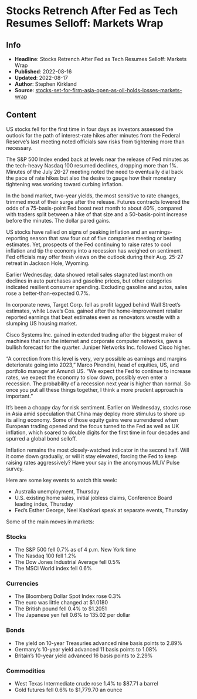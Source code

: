 # Stocks Retrench After Fed as Tech Resumes Selloff: Markets Wrap

## Info

*   **Headline**: Stocks Retrench After Fed as Tech Resumes Selloff: Markets Wrap
*   **Published**: 2022-08-16
*   **Updated**: 2022-08-17
*   **Author**: Stephen Kirkland
*   **Source**: [stocks-set-for-firm-asia-open-as-oil-holds-losses-markets-wrap](https://www.bloomberg.com/news/articles/2022-08-16/stocks-set-for-firm-asia-open-as-oil-holds-losses-markets-wrap)
## Content




US stocks fell for the first time in four days as investors assessed the outlook for the path of interest-rate hikes after minutes from the Federal Reserve’s last meeting noted officials saw risks from tightening more than necessary.

The S&P 500 Index ended back at levels near the release of Fed minutes as the tech-heavy Nasdaq 100 resumed declines, dropping more than 1%. Minutes of the July 26-27 meeting noted the need to eventually dial back the pace of rate hikes but also the desire to gauge how their monetary tightening was working toward curbing inflation.

In the bond market, two-year yields, the most sensitive to rate changes, trimmed most of their surge after the release. Futures contracts lowered the odds of a 75-basis-point Fed boost next month to about 40%, compared with traders split between a hike of that size and a 50-basis-point increase before the minutes. The dollar pared gains.

US stocks have rallied on signs of peaking inflation and an earnings-reporting season that saw four out of five companies meeting or beating estimates. Yet, prospects of the Fed continuing to raise rates to cool inflation and tip the economy into a recession has weighed on sentiment. Fed officials may offer fresh views on the outlook during their Aug. 25-27 retreat in Jackson Hole, Wyoming.

Earlier Wednesday, data showed retail sales stagnated last month on declines in auto purchases and gasoline prices, but other categories indicated resilient consumer spending. Excluding gasoline and autos, sales rose a better-than-expected 0.7%.

In corporate news, Target Corp. fell as profit lagged behind Wall Street’s estimates, while Lowe’s Cos. gained after the home-improvement retailer reported earnings that beat estimates even as renovators wrestle with a slumping US housing market.

Cisco Systems Inc. gained in extended trading after the biggest maker of machines that run the internet and corporate computer networks, gave a bullish forecast for the quarter. Juniper Networks Inc. followed Cisco higher.

“A correction from this level is very, very possible as earnings and margins deteriorate going into 2023,” Marco Pirondini, head of equities, US, and portfolio manager at Amundi US. “We expect the Fed to continue to increase rates, we expect the economy to slow down, possibly even enter a recession. The probability of a recession next year is higher than normal. So once you put all these things together, I think a more prudent approach is important.”

It’s been a choppy day for risk sentiment. Earlier on Wednesday, stocks rose in Asia amid speculation that China may deploy more stimulus to shore up its ailing economy. Some of those equity gains were surrendered when European trading opened and the focus turned to the Fed as well as UK inflation, which soared to double digits for the first time in four decades and spurred a global bond selloff.

Inflation remains the most closely-watched indicator in the second half. Will it come down gradually, or will it stay elevated, forcing the Fed to keep raising rates aggressively? Have your say in the anonymous MLIV Pulse survey.

Here are some key events to watch this week:

*   Australia unemployment, Thursday
*   U.S. existing home sales, initial jobless claims, Conference Board leading index, Thursday
*   Fed’s Esther George, Neel Kashkari speak at separate events, Thursday

Some of the main moves in markets:

### Stocks

*   The S&P 500 fell 0.7% as of 4 p.m. New York time
*   The Nasdaq 100 fell 1.2%
*   The Dow Jones Industrial Average fell 0.5%
*   The MSCI World index fell 0.6%

### Currencies

*   The Bloomberg Dollar Spot Index rose 0.3%
*   The euro was little changed at $1.0180
*   The British pound fell 0.4% to $1.2051
*   The Japanese yen fell 0.6% to 135.02 per dollar

### Bonds

*   The yield on 10-year Treasuries advanced nine basis points to 2.89%
*   Germany’s 10-year yield advanced 11 basis points to 1.08%
*   Britain’s 10-year yield advanced 16 basis points to 2.29%

### Commodities

*   West Texas Intermediate crude rose 1.4% to $87.71 a barrel
*   Gold futures fell 0.6% to $1,779.70 an ounce